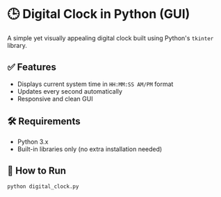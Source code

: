 # 🕒 Digital Clock in Python (GUI)

A simple yet visually appealing digital clock built using Python's `tkinter` library.

## ✅ Features

- Displays current system time in `HH:MM:SS AM/PM` format
- Updates every second automatically
- Responsive and clean GUI

## 🛠 Requirements

- Python 3.x
- Built-in libraries only (no extra installation needed)

## 🚀 How to Run

```bash
python digital_clock.py
